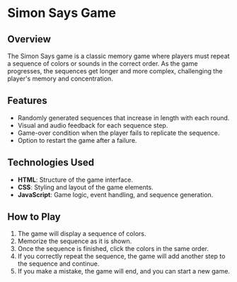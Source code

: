 # Simon Says Game

## Overview

The Simon Says game is a classic memory game where players must repeat a sequence of colors or sounds in the correct order. As the game progresses, the sequences get longer and more complex, challenging the player's memory and concentration.

## Features

- Randomly generated sequences that increase in length with each round.
- Visual and audio feedback for each sequence step.
- Game-over condition when the player fails to replicate the sequence.
- Option to restart the game after a failure.

## Technologies Used

- **HTML**: Structure of the game interface.
- **CSS**: Styling and layout of the game elements.
- **JavaScript**: Game logic, event handling, and sequence generation.

## How to Play

1. The game will display a sequence of colors.
2. Memorize the sequence as it is shown.
3. Once the sequence is finished, click the colors in the same order.
4. If you correctly repeat the sequence, the game will add another step to the sequence and continue.
5. If you make a mistake, the game will end, and you can start a new game.
